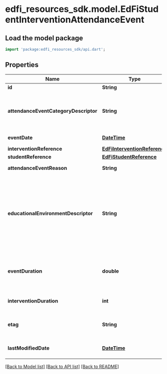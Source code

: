 # edfi_resources_sdk.model.EdFiStudentInterventionAttendanceEvent

## Load the model package
```dart
import 'package:edfi_resources_sdk/api.dart';
```

## Properties
Name | Type | Description | Notes
------------ | ------------- | ------------- | -------------
**id** | **String** |  | [optional] 
**attendanceEventCategoryDescriptor** | **String** | A code describing the attendance event, for example:         Present         Unexcused absence         Excused absence         Tardy. | 
**eventDate** | [**DateTime**](DateTime.md) | Date for this attendance event. | 
**interventionReference** | [**EdFiInterventionReference**](EdFiInterventionReference.md) |  | 
**studentReference** | [**EdFiStudentReference**](EdFiStudentReference.md) |  | 
**attendanceEventReason** | **String** | The reported reason for a student's absence. | [optional] 
**educationalEnvironmentDescriptor** | **String** | The setting in which a child receives education and related services. This attribute is only used if it differs from the EducationalEnvironment of the Section. This is only used in the AttendanceEvent if different from the associated Section. | [optional] 
**eventDuration** | **double** | The amount of time in days for the event as recognized by the school: 1 day = 1, 1/2 day = 0.5, 1/3 day = 0.33. | [optional] 
**interventionDuration** | **int** | The duration in minutes of the intervention attendance event. | [optional] 
**etag** | **String** | A unique system-generated value that identifies the version of the resource. | [optional] 
**lastModifiedDate** | [**DateTime**](DateTime.md) | The date and time the resource was last modified. | [optional] 

[[Back to Model list]](../README.md#documentation-for-models) [[Back to API list]](../README.md#documentation-for-api-endpoints) [[Back to README]](../README.md)


